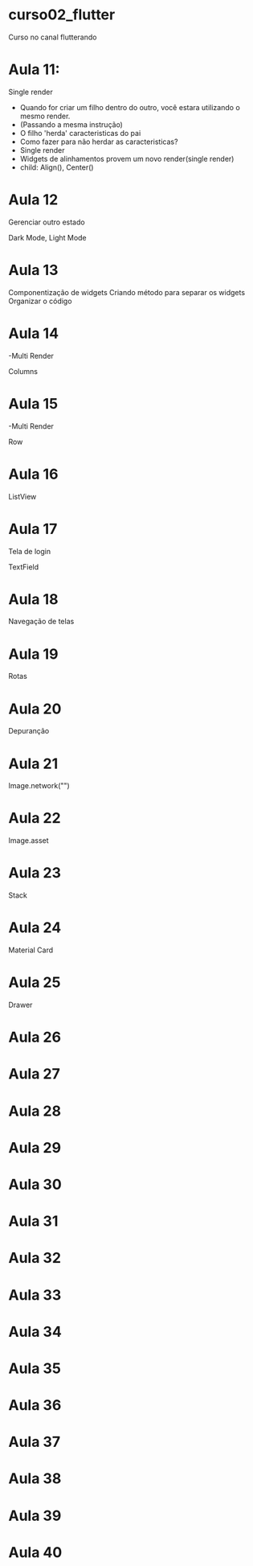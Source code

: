 # curso02_flutter

Curso no canal flutterando

# Aula 11:
Single render

- Quando for criar um filho dentro do outro, você estara utilizando o mesmo render.
- (Passando a mesma instrução)
- O filho 'herda' caracteristicas do pai
- Como fazer para não herdar as caracteristicas? 
- Single render
- Widgets de alinhamentos provem um novo render(single render)
- child: Align(), Center()

# Aula 12 
Gerenciar outro estado

Dark Mode, Light Mode

# Aula 13

Componentização de widgets
Criando método para separar os widgets
Organizar o código

# Aula 14

-Multi Render

Columns

# Aula 15

-Multi Render

Row

# Aula 16

ListView

# Aula 17

Tela de login

TextField

# Aula 18

Navegação de telas

# Aula 19

Rotas

# Aula 20

Depuranção

# Aula 21

Image.network("")

# Aula 22

Image.asset

# Aula 23

Stack

# Aula 24

Material Card

# Aula 25

Drawer

# Aula 26

# Aula 27

# Aula 28

# Aula 29

# Aula 30
# Aula 31
# Aula 32
# Aula 33
# Aula 34
# Aula 35
# Aula 36
# Aula 37
# Aula 38
# Aula 39
# Aula 40




